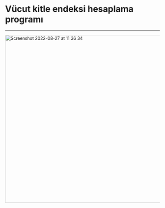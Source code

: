 # Vücut kitle endeksi hesaplama programı

---

<img width="547" alt="Screenshot 2022-08-27 at 11 36 34" src="https://user-images.githubusercontent.com/72032853/187022420-cb6c39e3-48b1-4c13-a0fe-19c2f522ef75.png">


